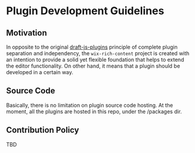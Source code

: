 # Plugin Development Guidelines

## Motivation

In opposite to the original [draft-js-plugins](https://github.com/draft-js-plugins/draft-js-plugins) principle of complete plugin separation and independency, the `wix-rich-content` project is created with an intention to provide a solid yet flexible foundation that helps to extend the editor functionality. On other hand, it means that a plugin should be developed in a certain way.

## Source Code

Basically, there is no limitation on plugin source code hosting. At the moment, all the plugins are hosted in this repo, under the /packages dir.

## Contribution Policy

TBD
